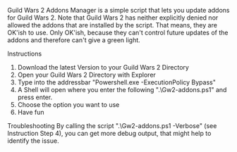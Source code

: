 Guild Wars 2 Addons Manager is a simple script that lets you update addons for Guild Wars 2.
Note that Guild Wars 2 has neither explicitly denied nor allowed the addons that are installed by the script. That means, they are OK'ish to use. Only OK'ish, because they can't control future updates of the addons and therefore can't give a green light.

Instructions
1. Download the latest Version to your Guild Wars 2 Directory
2. Open your Guild Wars 2 Directory with Explorer
3. Type into the addressbar "Powershell.exe -ExecutionPolicy Bypass"
4. A Shell will open where you enter the following ".\Gw2-addons.ps1" and press enter.
5. Choose the option you want to use
6. Have fun


Troubleshooting
By calling the script ".\Gw2-addons.ps1 -Verbose" (see Instruction Step 4), you can get more debug output, that might help to identify the issue.